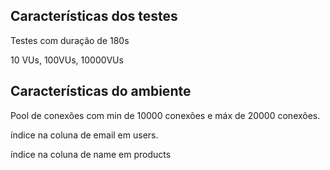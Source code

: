 ## Características dos testes

Testes com duração de 180s

10 VUs, 100VUs, 10000VUs

## Características do ambiente

Pool de conexões com min de 10000 conexões e máx de 20000 conexões.

índice na coluna de email em users.

índice na coluna de name em products
